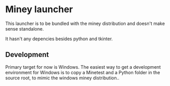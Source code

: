 # Miney launcher

This launcher is to be bundled with the miney distribution and doesn't make sense standalone.

It hasn't any depencies besides python and tkinter.

## Development

Primary target for now is Windows. The easiest way to get a development environment for Windows 
is to copy a Minetest and a Python folder in the source root, to mimic the windows miney distribution..